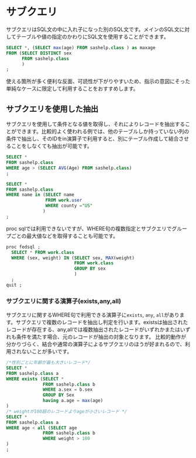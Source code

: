# サブクエリ

サブクエリはSQL文の中に入れ子になった別のSQL文です。メインのSQL文に対してテーブルや値の指定のかわりにSQL文を使用することができます。

```sql
SELECT *, (SELECT max(age) FROM sashelp.class ) as maxage 
FROM (SELECT DISTINCT sex
      FROM sashelp.class
      )
;
```

使える箇所が多く便利な反面、可読性が下がりやすいため、指示の意図にそった単純なケースに限定して利用することをおすすめします。

## サブクエリを使用した抽出

サブクエリを使用して条件となる値を取得し、それによりレコードを抽出することができます。比較的よく使われる例では、他のテーブルしか持っていない列の条件で抽出し、そのIDをin演算子で利用すると、別にテーブル作成して結合させることをしなくても抽出が可能です。

```sql
SELECT *
FROM sashelp.class
WHERE age > (SELECT AVG(Age) FROM sashelp.class)
;

SELECT *
FROM sashelp.class
WHERE name in (SELECT name 
               FROM work.user 
               WHERE county ="US"
              )
;
```

proc sqlでは利用できないですが、WHERE句の複数指定とサブクエリでグループごとの最大値などを取得することも可能です。

```sql
proc fedsql ;
  SELECT * FROM work.class 
  WHERE (sex, weight) IN (SELECT sex, MAX(weight) 
                          FROM work.class 
                          GROUP BY sex
                          )
  ;
quit ;
```

### サブクエリに関する演算子(exists,any,all)

サブクエリに関するWHERE句で利用できる演算子に`exists`, `any`, `all`があります。サブクエリで複数のレコードを抽出し判定を行います。existsは抽出されたレコードが存在する、any,allでは複数抽出されたレコードがいずれかまたはいずれも条件を満たす場合、元のレコードが抽出の対象となります。
比較的動作が分かりづらく、結合や通常の演算子によるサブクエリのほうが好まれるので、利用されないことが多いです。

```sql
/*性別ごとに年齢が最も大きいレコード*/
SELECT *
FROM sashelp.class a
WHERE exists (SELECT *
              FROM sashelp.class b 
              WHERE a.sex = b.sex
              GROUP BY Sex
              having a.age = max(age)
)
/* weightが100超のレコードよりageが小さいレコード */
SELECT *
FROM sashelp.class a
WHERE age < all (SELECT age
              FROM sashelp.class b 
              WHERE weight > 100
)
;
```